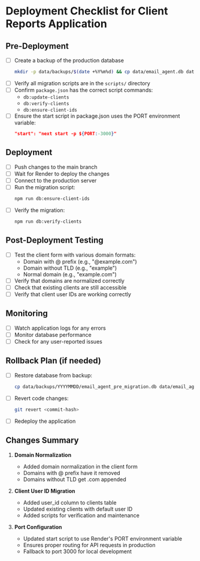 # Deployment Checklist for Client Reports Application

## Pre-Deployment

- [ ] Create a backup of the production database
  ```bash
  mkdir -p data/backups/$(date +%Y%m%d) && cp data/email_agent.db data/backups/$(date +%Y%m%d)/email_agent_pre_migration.db
  ```
- [ ] Verify all migration scripts are in the `scripts/` directory
- [ ] Confirm `package.json` has the correct script commands:
  - `db:update-clients`
  - `db:verify-clients`
  - `db:ensure-client-ids`
- [ ] Ensure the start script in package.json uses the PORT environment variable:
  ```json
  "start": "next start -p ${PORT:-3000}"
  ```

## Deployment

- [ ] Push changes to the main branch
- [ ] Wait for Render to deploy the changes
- [ ] Connect to the production server
- [ ] Run the migration script:
  ```bash
  npm run db:ensure-client-ids
  ```
- [ ] Verify the migration:
  ```bash
  npm run db:verify-clients
  ```

## Post-Deployment Testing

- [ ] Test the client form with various domain formats:
  - Domain with @ prefix (e.g., "@example.com")
  - Domain without TLD (e.g., "example")
  - Normal domain (e.g., "example.com")
- [ ] Verify that domains are normalized correctly
- [ ] Check that existing clients are still accessible
- [ ] Verify that client user IDs are working correctly

## Monitoring

- [ ] Watch application logs for any errors
- [ ] Monitor database performance
- [ ] Check for any user-reported issues

## Rollback Plan (if needed)

- [ ] Restore database from backup:
  ```bash
  cp data/backups/YYYYMMDD/email_agent_pre_migration.db data/email_agent.db
  ```
- [ ] Revert code changes:
  ```bash
  git revert <commit-hash>
  ```
- [ ] Redeploy the application

## Changes Summary

1. **Domain Normalization**
   - Added domain normalization in the client form
   - Domains with @ prefix have it removed
   - Domains without TLD get .com appended

2. **Client User ID Migration**
   - Added user_id column to clients table
   - Updated existing clients with default user ID
   - Added scripts for verification and maintenance 

3. **Port Configuration**
   - Updated start script to use Render's PORT environment variable
   - Ensures proper routing for API requests in production
   - Fallback to port 3000 for local development 